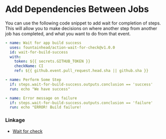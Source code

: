 # Add Dependencies Between Jobs

You can use the following code snippet to add wait for completion of steps. This
will allow you to make decisions on where another step from another job has
completed, and what you want to do from that event.

```yaml
- name: Wait for app build success
  uses: fountainhead/action-wait-for-check@v1.0.0
  id: wait-for-build-success
  with:
    token: ${{ secrets.GITHUB_TOKEN }}
    checkName: CI
    ref: ${{ github.event.pull_request.head.sha || github.sha }}

- name: Perform Some Step
  if: steps.wait-for-build-success.outputs.conclusion == 'success'
  run: echo "We have success"

- name: Error message on failure
  if: steps.wait-for-build-success.outputs.conclusion == 'failure'
  run: echo "ERROR! Build failure!
```

### Linkage

- [Wait for check](]https://github.com/fountainhead/action-wait-for-check)
